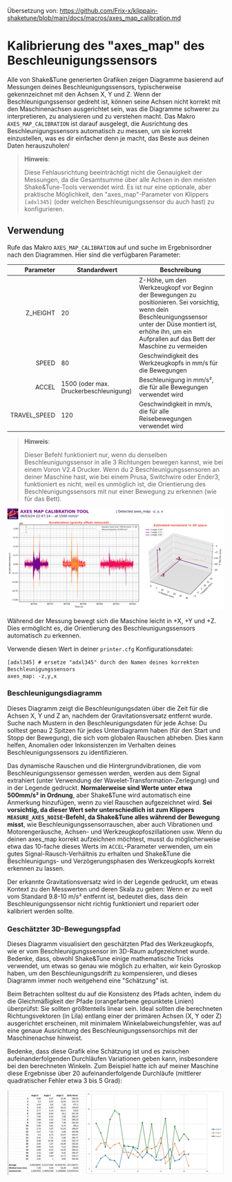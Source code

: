 Übersetzung von: https://github.com/Frix-x/klippain-shaketune/blob/main/docs/macros/axes_map_calibration.md

# Kalibrierung des "axes_map" des Beschleunigungssensors

Alle von Shake&Tune generierten Grafiken zeigen Diagramme basierend auf Messungen deines Beschleunigungssensors, typischerweise gekennzeichnet mit den Achsen X, Y und Z. Wenn der Beschleunigungssensor gedreht ist, können seine Achsen nicht korrekt mit den Maschinenachsen ausgerichtet sein, was die Diagramme schwerer zu interpretieren, zu analysieren und zu verstehen macht. Das Makro `AXES_MAP_CALIBRATION` ist darauf ausgelegt, die Ausrichtung des Beschleunigungssensors automatisch zu messen, um sie korrekt einzustellen, was es dir einfacher denn je macht, das Beste aus deinen Daten herauszuholen!

  > **Hinweis**:
  >
  > Diese Fehlausrichtung beeinträchtigt nicht die Genauigkeit der Messungen, da die Gesamtsumme über alle Achsen in den meisten Shake&Tune-Tools verwendet wird. Es ist nur eine optionale, aber praktische Möglichkeit, den "axes_map"-Parameter von Klippers `[adxl345]` (oder welchen Beschleunigungssensor du auch hast) zu konfigurieren.

## Verwendung

Rufe das Makro `AXES_MAP_CALIBRATION` auf und suche im Ergebnisordner nach den Diagrammen. Hier sind die verfügbaren Parameter:

| Parameter | Standardwert | Beschreibung |
|-----------:|---------------|-------------|
|Z_HEIGHT|20|Z-Höhe, um den Werkzeugkopf vor Beginn der Bewegungen zu positionieren. Sei vorsichtig, wenn dein Beschleunigungssensor unter der Düse montiert ist, erhöhe ihn, um ein Aufprallen auf das Bett der Maschine zu vermeiden|
|SPEED|80|Geschwindigkeit des Werkzeugkopfs in mm/s für die Bewegungen|
|ACCEL|1500 (oder max. Druckerbeschleunigung)|Beschleunigung in mm/s², die für alle Bewegungen verwendet wird|
|TRAVEL_SPEED|120|Geschwindigkeit in mm/s, die für alle Reisebewegungen verwendet wird|

  > **Hinweis**:
  >
  > Dieser Befehl funktioniert nur, wenn du denselben Beschleunigungssensor in alle 3 Richtungen bewegen kannst, wie bei einem Voron V2.4 Drucker. Wenn du 2 Beschleunigungssensoren an deiner Maschine hast, wie bei einem Prusa, Switchwire oder Ender3, funktioniert es nicht, weil es unmöglich ist, die Orientierung des Beschleunigungssensors mit nur einer Bewegung zu erkennen (wie für das Bett).

![](../images/axesmap_example.png)

Während der Messung bewegt sich die Maschine leicht in +X, +Y und +Z. Dies ermöglicht es, die Orientierung des Beschleunigungssensors automatisch zu erkennen.

Verwende diesen Wert in deiner `printer.cfg` Konfigurationsdatei:
```
[adxl345] # ersetze "adxl345" durch den Namen deines korrekten Beschleunigungssensors
axes_map: -z,y,x
```

### Beschleunigungsdiagramm

Dieses Diagramm zeigt die Beschleunigungsdaten über die Zeit für die Achsen X, Y und Z an, nachdem der Gravitationsversatz entfernt wurde. Suche nach Mustern in den Beschleunigungsdaten für jede Achse: Du solltest genau 2 Spitzen für jedes Unterdiagramm haben (für den Start und Stopp der Bewegung), die sich vom globalen Rauschen abheben. Dies kann helfen, Anomalien oder Inkonsistenzen im Verhalten deines Beschleunigungssensors zu identifizieren.

Das dynamische Rauschen und die Hintergrundvibrationen, die vom Beschleunigungssensor gemessen werden, werden aus dem Signal extrahiert (unter Verwendung der Wavelet-Transformation-Zerlegung) und in der Legende gedruckt. **Normalerweise sind Werte unter etwa 500mm/s² in Ordnung**, aber Shake&Tune wird automatisch eine Anmerkung hinzufügen, wenn zu viel Rauschen aufgezeichnet wird. **Sei vorsichtig, da dieser Wert sehr unterschiedlich ist zum Klippers `MEASURE_AXES_NOISE`-Befehl, da Shake&Tune alles während der Bewegung misst**, wie Beschleunigungssensorrauschen, aber auch Vibrationen und Motorengeräusche, Achsen- und Werkzeugkopfoszillationen usw. Wenn du deinen axes_map korrekt aufzeichnen möchtest, musst du möglicherweise etwa das 10-fache dieses Werts im `ACCEL`-Parameter verwenden, um ein gutes Signal-Rausch-Verhältnis zu erhalten und Shake&Tune die Beschleunigungs- und Verzögerungsphasen des Werkzeugkopfs korrekt erkennen zu lassen.

Der erkannte Gravitationsversatz wird in der Legende gedruckt, um etwas Kontext zu den Messwerten und deren Skala zu geben: Wenn er zu weit vom Standard 9.8-10 m/s² entfernt ist, bedeutet dies, dass dein Beschleunigungssensor nicht richtig funktioniert und repariert oder kalibriert werden sollte.

### Geschätzter 3D-Bewegungspfad

Dieses Diagramm visualisiert den geschätzten Pfad des Werkzeugkopfs, wie er vom Beschleunigungssensor im 3D-Raum aufgezeichnet wurde. Bedenke, dass, obwohl Shake&Tune einige mathematische Tricks verwendet, um etwas so genau wie möglich zu erhalten, wir kein Gyroskop haben, um den Beschleunigungsdrift zu kompensieren, und dieses Diagramm immer noch weitgehend eine "Schätzung" ist.

Beim Betrachten solltest du auf die Konsistenz des Pfads achten, indem du die Gleichmäßigkeit der Pfade (orangefarbene gepunktete Linien) überprüfst: Sie sollten größtenteils linear sein. Ideal sollten die berechneten Richtungsvektoren (in Lila) entlang einer der primären Achsen (X, Y oder Z) ausgerichtet erscheinen, mit minimalem Winkelabweichungsfehler, was auf eine genaue Ausrichtung des Beschleunigungssensorchips mit der Maschinenachse hinweist.

Bedenke, dass diese Grafik eine Schätzung ist und es zwischen aufeinanderfolgenden Durchläufen Variationen geben kann, insbesondere bei den berechneten Winkeln. Zum Beispiel hatte ich auf meiner Maschine diese Ergebnisse über 20 aufeinanderfolgende Durchläufe (mittlerer quadratischer Fehler etwa 3 bis 5 Grad):

![](../images/axes_map_inaccuracy.png)
